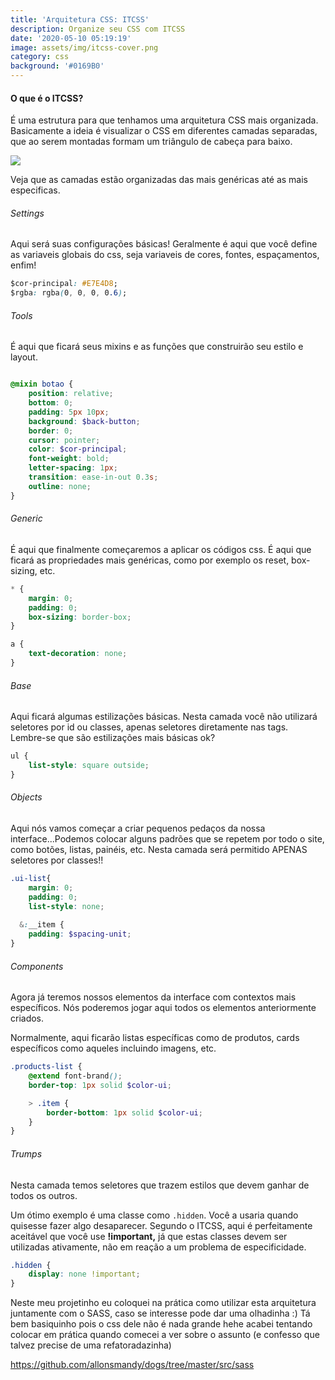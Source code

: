 ```yaml
---
title: 'Arquitetura CSS: ITCSS'
description: Organize seu CSS com ITCSS
date: '2020-05-10 05:19:19'
image: assets/img/itcss-cover.png
category: css
background: '#0169B0'
---
```

#### O que é o ITCSS?

É uma estrutura para que tenhamos uma arquitetura CSS mais organizada. Basicamente a ideia é visualizar o CSS em diferentes camadas separadas, que ao serem montadas formam um triângulo de cabeça para baixo.

![](assets/img/itcss.jpg)

Veja que as camadas estão organizadas das mais genéricas até as mais especificas.

###### Settings

Aqui será suas configurações básicas! Geralmente é aqui que você define as variaveis globais do css, seja variaveis de cores, fontes, espaçamentos, enfim!

```css
$cor-principal: #E7E4D8;
$rgba: rgba(0, 0, 0, 0.6);

```

###### Tools

É aqui que ficará seus mixins e as funções que construirão seu estilo e layout.

```scss

@mixin botao {
    position: relative;
    bottom: 0;
    padding: 5px 10px;
    background: $back-button;
    border: 0;
    cursor: pointer;
    color: $cor-principal;
    font-weight: bold;
    letter-spacing: 1px;
    transition: ease-in-out 0.3s;
    outline: none;
}
```

###### Generic

É aqui que finalmente começaremos a aplicar os códigos css. É aqui que ficará as propriedades mais genéricas, como por exemplo os reset, box-sizing, etc.

```css
* {
    margin: 0;
    padding: 0;
    box-sizing: border-box;
}

a {
    text-decoration: none;
}
```

###### Base

Aqui ficará algumas estilizações básicas. Nesta camada você não utilizará seletores por id ou classes, apenas seletores diretamente nas tags. Lembre-se que são estilizações mais básicas ok?

```css
ul {
    list-style: square outside;
}
```

###### Objects

Aqui nós vamos começar a criar pequenos pedaços da nossa interface...Podemos colocar alguns padrões que se repetem por todo o site, como botões, listas, painéis, etc. Nesta camada será permitido APENAS seletores por classes!!

```scss
.ui-list{
    margin: 0;
    padding: 0;
    list-style: none;
  
  &:__item {
    padding: $spacing-unit;
}
```

###### Components

Agora já teremos nossos elementos da interface com contextos mais específicos. Nós poderemos jogar aqui todos os elementos anteriormente criados.

Normalmente, aqui ficarão listas específicas como de produtos, cards específicos como aqueles incluindo imagens, etc. 

```scss
.products-list {
    @extend font-brand();
    border-top: 1px solid $color-ui;

    > .item {
        border-bottom: 1px solid $color-ui;
    }
}
```

###### Trumps

Nesta camada temos seletores que trazem estilos que devem ganhar de todos os outros.

Um ótimo exemplo é uma classe como `.hidden`. Você a usaria quando quisesse fazer algo desaparecer. Segundo o ITCSS, aqui é perfeitamente aceitável que você use **!important,** já que estas classes devem ser utilizadas ativamente, não em reação a um problema de especificidade.

```css
.hidden {
    display: none !important;
}
```

Neste meu projetinho eu coloquei na prática como utilizar esta arquitetura juntamente com o SASS, caso se interesse pode dar uma olhadinha :) Tá bem basiquinho pois o css dele não é nada grande hehe acabei tentando colocar em prática quando comecei a ver sobre o assunto (e confesso que talvez precise de uma refatoradazinha)

<https://github.com/allonsmandy/dogs/tree/master/src/sass>
